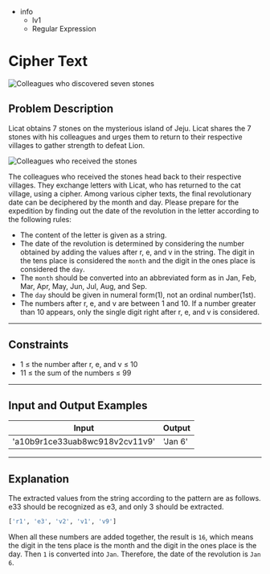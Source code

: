 - info
    - lv1
    - Regular Expression

# Cipher Text
![Colleagues who discovered seven stones](./2_1.webp)

## Problem Description
Licat obtains 7 stones on the mysterious island of Jeju. Licat shares the 7 stones with his colleagues and urges them to return to their respective villages to gather strength to defeat Lion.

![Colleagues who received the stones](./2_2.webp)

The colleagues who received the stones head back to their respective villages. They exchange letters with Licat, who has returned to the cat village, using a cipher. Among various cipher texts, the final revolutionary date can be deciphered by the month and day. Please prepare for the expedition by finding out the date of the revolution in the letter according to the following rules:

- The content of the letter is given as a string.
- The date of the revolution is determined by considering the number obtained by adding the values after r, e, and v in the string. The digit in the tens place is considered the `month` and the digit in the ones place is considered the `day`.
- The `month` should be converted into an abbreviated form as in Jan, Feb, Mar, Apr, May, Jun, Jul, Aug, and Sep.
- The `day` should be given in numeral form(1), not an ordinal number(1st).
- The numbers after r, e, and v are between 1 and 10. If a number greater than 10 appears, only the single digit right after r, e, and v is considered.


---

## Constraints

- 1 ≤ the number after r, e, and v ≤ 10
- 11 ≤ the sum of the numbers ≤ 99

---

## Input and Output Examples

| Input                                  | Output  |
| ---------------------------------------- | ------- |
| 'a10b9r1ce33uab8wc918v2cv11v9'          | 'Jan 6' |

---

## Explanation

The extracted values from the string according to the pattern are as follows. e33 should be recognized as e3, and only 3 should be extracted.

```py
['r1', 'e3', 'v2', 'v1', 'v9']
```

When all these numbers are added together, the result is `16`, which means the digit in the tens place is the month and the digit in the ones place is the day. Then `1` is converted into `Jan`. Therefore, the date of the revolution is `Jan 6`.
